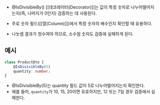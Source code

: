 - @IsDivisibleBy() [[데코레이터(Decorator)]]는 값이 특정 숫자로 나누어떨어지는지(즉, 나머지가 0인지) 검증하는 데 사용된다.

- 주로 숫자 필드([[열(Column)]])에서 특정 숫자의 배수인지 확인할 때 유용하다.

- 나눗셈 결과가 정수여야 하므로, 소수점 숫자도 검증에 실패하게 된다.


## 예시

```ts
class ProductDto {   
	@IsDivisibleBy(5)   
	quantity: number; 
}
```

- @IsDivisibleBy(5)는 quantity 필드 값이 5로 나누어떨어지는지 확인한다.
- 예를 들어, `quantity`가 10, 15, 20이면 유효하지만, 12 또는 7일 경우 검증에서 실패한다.